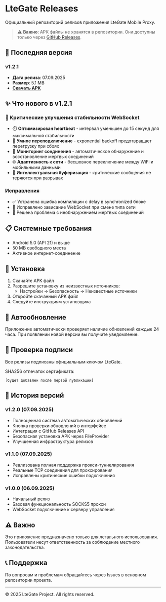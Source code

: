 # LteGate Releases

Официальный репозиторий релизов приложения LteGate Mobile Proxy.

> ⚠️ **Важно**: APK файлы не хранятся в репозитории. Они доступны только через [GitHub Releases](https://github.com/oracleh2/ltegate-releases/releases).

## 📱 Последняя версия

### v1.2.1
- **Дата релиза**: 07.09.2025
- **Размер**: 5.1 MB
- **[Скачать APK](https://github.com/oracleh2/ltegate-releases/releases/download/v1.2.1/ltegate-v1.2.1.apk)**

## ✨ Что нового в v1.2.1

### 🔧 Критические улучшения стабильности WebSocket
- ⏱️ **Оптимизирован heartbeat** - интервал уменьшен до 15 секунд для максимальной стабильности
- 🔄 **Умное переподключение** - exponential backoff предотвращает перегрузку при сбоях
- 📡 **Мониторинг соединения** - автоматическое обнаружение и восстановление мертвых соединений
- 🌐 **Адаптивность к сети** - бесшовное переключение между WiFi и мобильными данными
- 💾 **Интеллектуальная буферизация** - критические сообщения не теряются при разрывах

### Исправления
- ✅ Устранена ошибка компиляции с delay в synchronized блоке
- 🐛 Исправлено зависание WebSocket при смене типа сети
- 🐛 Решена проблема с необнаружением мертвых соединений

## 📋 Системные требования

- Android 5.0 (API 21) и выше
- 50 MB свободного места
- Активное интернет-соединение

## 🔧 Установка

1. Скачайте APK файл
2. Разрешите установку из неизвестных источников:
   - Настройки → Безопасность → Неизвестные источники
3. Откройте скачанный APK файл
4. Следуйте инструкциям установщика

## 🔄 Автообновление

Приложение автоматически проверяет наличие обновлений каждые 24 часа.
При появлении новой версии вы получите уведомление.

## 🔐 Проверка подписи

Все релизы подписаны официальным ключом LteGate.

SHA256 отпечаток сертификата:
```
[будет добавлен после первой публикации]
```

## 📝 История версий

### v1.2.0 (07.09.2025)
- Полноценная система автоматических обновлений
- Кнопка проверки обновлений в интерфейсе
- Интеграция с GitHub Releases API
- Безопасная установка APK через FileProvider
- Улучшенная инфраструктура релизов

### v1.1.0 (07.09.2025)
- Реализована полная поддержка прокси-туннелирования
- Реальные TCP соединения для проксирования
- Исправлены критические ошибки подключения

### v1.0.0 (06.09.2025)
- Начальный релиз
- Базовая функциональность SOCKS5 прокси
- WebSocket подключение к серверу управления

## ⚠️ Важно

Это приложение предназначено только для легального использования.
Пользователи несут ответственность за соблюдение местного законодательства.

## 📞 Поддержка

По вопросам и проблемам обращайтесь через Issues в основном репозитории проекта.

---

© 2025 LteGate Project. All rights reserved.